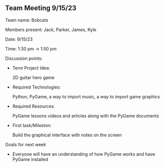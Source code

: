 ## Team Meeting 9/15/23

Team name: Bobcats

Members present: Jack, Parker, James, Kyle

Date: 9/15/23

Time: 1:30 pm -> 1:50 pm

Discussion points: 

* Term Project Idea: 

    2D guitar hero game

* Required Technologies:

    Python, PyGame, a way to import music, a way to import game graphics

* Required Resources:

    PyGame lessons videos and articles along with the PyGame documents

* First task/Mileston:

    Build the graphical interface with notes on the screen

Goals for next week 

* Everyone will have an understanding of how PyGame works and have PyGame installed
